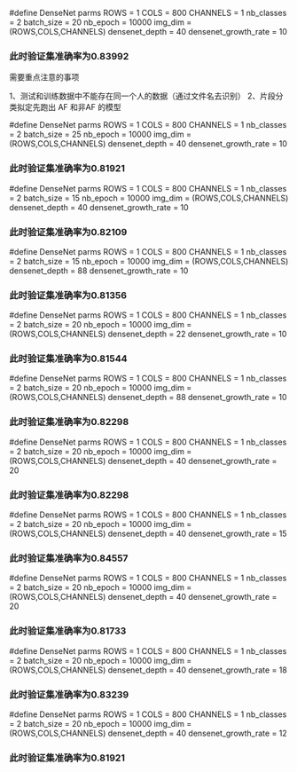 #define DenseNet parms
ROWS = 1
COLS = 800
CHANNELS = 1
nb_classes = 2
batch_size = 20
nb_epoch = 10000
img_dim = (ROWS,COLS,CHANNELS)
densenet_depth = 40
densenet_growth_rate = 10

### 此时验证集准确率为0.83992

需要重点注意的事项

1、测试和训练数据中不能存在同一个人的数据（通过文件名去识别）
2、片段分类拟定先跑出 AF 和非AF 的模型

#define DenseNet parms
ROWS = 1
COLS = 800
CHANNELS = 1
nb_classes = 2
batch_size = 25
nb_epoch = 10000
img_dim = (ROWS,COLS,CHANNELS)
densenet_depth = 40
densenet_growth_rate = 10

### 此时验证集准确率为0.81921

#define DenseNet parms
ROWS = 1
COLS = 800
CHANNELS = 1
nb_classes = 2
batch_size = 15
nb_epoch = 10000
img_dim = (ROWS,COLS,CHANNELS)
densenet_depth = 40
densenet_growth_rate = 10

### 此时验证集准确率为0.82109

#define DenseNet parms
ROWS = 1
COLS = 800
CHANNELS = 1
nb_classes = 2
batch_size = 15
nb_epoch = 10000
img_dim = (ROWS,COLS,CHANNELS)
densenet_depth = 88
densenet_growth_rate = 10

### 此时验证集准确率为0.81356

#define DenseNet parms
ROWS = 1
COLS = 800
CHANNELS = 1
nb_classes = 2
batch_size = 20
nb_epoch = 10000
img_dim = (ROWS,COLS,CHANNELS)
densenet_depth = 22
densenet_growth_rate = 10

### 此时验证集准确率为0.81544

#define DenseNet parms
ROWS = 1
COLS = 800
CHANNELS = 1
nb_classes = 2
batch_size = 20
nb_epoch = 10000
img_dim = (ROWS,COLS,CHANNELS)
densenet_depth = 88
densenet_growth_rate = 10

### 此时验证集准确率为0.82298

#define DenseNet parms
ROWS = 1
COLS = 800
CHANNELS = 1
nb_classes = 2
batch_size = 20
nb_epoch = 10000
img_dim = (ROWS,COLS,CHANNELS)
densenet_depth = 40
densenet_growth_rate = 20

### 此时验证集准确率为0.82298

#define DenseNet parms
ROWS = 1
COLS = 800
CHANNELS = 1
nb_classes = 2
batch_size = 20
nb_epoch = 10000
img_dim = (ROWS,COLS,CHANNELS)
densenet_depth = 40
densenet_growth_rate = 15

### 此时验证集准确率为0.84557

#define DenseNet parms
ROWS = 1
COLS = 800
CHANNELS = 1
nb_classes = 2
batch_size = 20
nb_epoch = 10000
img_dim = (ROWS,COLS,CHANNELS)
densenet_depth = 40
densenet_growth_rate = 20

### 此时验证集准确率为0.81733

#define DenseNet parms
ROWS = 1
COLS = 800
CHANNELS = 1
nb_classes = 2
batch_size = 20
nb_epoch = 10000
img_dim = (ROWS,COLS,CHANNELS)
densenet_depth = 40
densenet_growth_rate = 18

### 此时验证集准确率为0.83239

#define DenseNet parms
ROWS = 1
COLS = 800
CHANNELS = 1
nb_classes = 2
batch_size = 20
nb_epoch = 10000
img_dim = (ROWS,COLS,CHANNELS)
densenet_depth = 40
densenet_growth_rate = 12

### 此时验证集准确率为0.81921